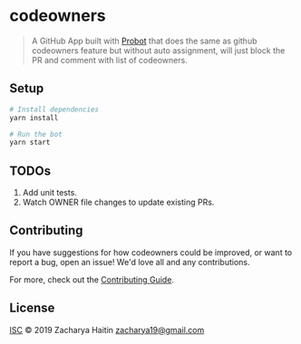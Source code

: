 # codeowners

> A GitHub App built with [Probot](https://github.com/probot/probot) that does the same as github codeowners feature but without auto assignment, will just block the PR and comment with list of codeowners.

## Setup

```sh
# Install dependencies
yarn install

# Run the bot
yarn start
```

## TODOs
1. Add unit tests.
2. Watch OWNER file changes to update existing PRs.

## Contributing

If you have suggestions for how codeowners could be improved, or want to report a bug, open an issue! We'd love all and any contributions.

For more, check out the [Contributing Guide](CONTRIBUTING.md).

## License

[ISC](LICENSE) © 2019 Zacharya Haitin <zacharya19@gmail.com>
